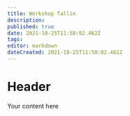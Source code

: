 ```yaml
---
title: Workshop Tallin
description: 
published: true
date: 2021-10-25T11:50:02.462Z
tags: 
editor: markdown
dateCreated: 2021-10-25T11:50:02.462Z
---
```


# Header
Your content here